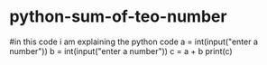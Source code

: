 # python-sum-of-teo-number
#in this code i am explaining the python code 
a = int(input("enter a number"))
b = int(input("enter a number"))
c = a + b
print(c)

